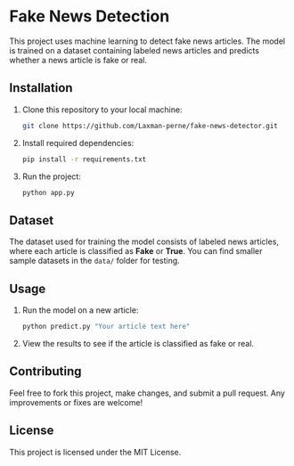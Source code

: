# Fake News Detection

This project uses machine learning to detect fake news articles. The model is trained on a dataset containing labeled news articles and predicts whether a news article is fake or real.

## Installation

1. Clone this repository to your local machine:

    ```bash
    git clone https://github.com/Laxman-perne/fake-news-detector.git
    ```

2. Install required dependencies:

    ```bash
    pip install -r requirements.txt
    ```

3. Run the project:

    ```bash
    python app.py
    ```

## Dataset

The dataset used for training the model consists of labeled news articles, where each article is classified as **Fake** or **True**. You can find smaller sample datasets in the `data/` folder for testing.

## Usage

1. Run the model on a new article:

    ```bash
    python predict.py "Your article text here"
    ```

2. View the results to see if the article is classified as fake or real.

## Contributing

Feel free to fork this project, make changes, and submit a pull request. Any improvements or fixes are welcome!

## License

This project is licensed under the MIT License.
